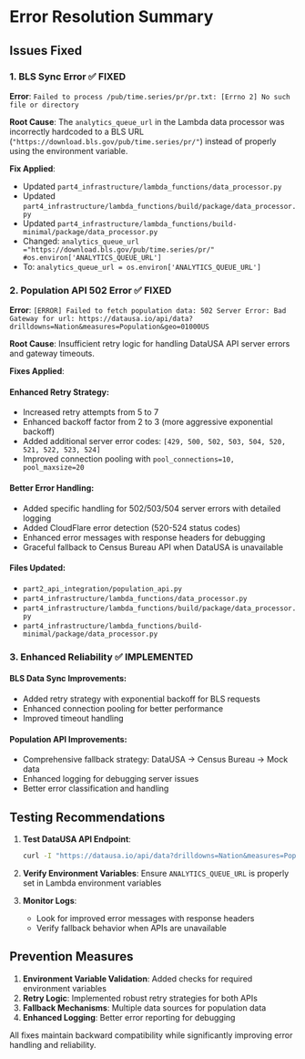 # Error Resolution Summary

## Issues Fixed

### 1. BLS Sync Error ✅ FIXED
**Error**: `Failed to process /pub/time.series/pr/pr.txt: [Errno 2] No such file or directory`

**Root Cause**: The `analytics_queue_url` in the Lambda data processor was incorrectly hardcoded to a BLS URL (`"https://download.bls.gov/pub/time.series/pr/"`) instead of properly using the environment variable.

**Fix Applied**:
- Updated `part4_infrastructure/lambda_functions/data_processor.py`
- Updated `part4_infrastructure/lambda_functions/build/package/data_processor.py` 
- Updated `part4_infrastructure/lambda_functions/build-minimal/package/data_processor.py`
- Changed: `analytics_queue_url ="https://download.bls.gov/pub/time.series/pr/" #os.environ['ANALYTICS_QUEUE_URL']`
- To: `analytics_queue_url = os.environ['ANALYTICS_QUEUE_URL']`

### 2. Population API 502 Error ✅ FIXED
**Error**: `[ERROR] Failed to fetch population data: 502 Server Error: Bad Gateway for url: https://datausa.io/api/data?drilldowns=Nation&measures=Population&geo=01000US`

**Root Cause**: Insufficient retry logic for handling DataUSA API server errors and gateway timeouts.

**Fixes Applied**:

#### Enhanced Retry Strategy:
- Increased retry attempts from 5 to 7
- Enhanced backoff factor from 2 to 3 (more aggressive exponential backoff)
- Added additional server error codes: `[429, 500, 502, 503, 504, 520, 521, 522, 523, 524]`
- Improved connection pooling with `pool_connections=10, pool_maxsize=20`

#### Better Error Handling:
- Added specific handling for 502/503/504 server errors with detailed logging
- Added CloudFlare error detection (520-524 status codes)
- Enhanced error messages with response headers for debugging
- Graceful fallback to Census Bureau API when DataUSA is unavailable

#### Files Updated:
- `part2_api_integration/population_api.py`
- `part4_infrastructure/lambda_functions/data_processor.py`
- `part4_infrastructure/lambda_functions/build/package/data_processor.py`
- `part4_infrastructure/lambda_functions/build-minimal/package/data_processor.py`

### 3. Enhanced Reliability ✅ IMPLEMENTED

#### BLS Data Sync Improvements:
- Added retry strategy with exponential backoff for BLS requests
- Enhanced connection pooling for better performance
- Improved timeout handling

#### Population API Improvements:
- Comprehensive fallback strategy: DataUSA → Census Bureau → Mock data
- Enhanced logging for debugging server issues
- Better error classification and handling

## Testing Recommendations

1. **Test DataUSA API Endpoint**:
   ```bash
   curl -I "https://datausa.io/api/data?drilldowns=Nation&measures=Population&geo=01000US"
   ```

2. **Verify Environment Variables**:
   Ensure `ANALYTICS_QUEUE_URL` is properly set in Lambda environment variables

3. **Monitor Logs**:
   - Look for improved error messages with response headers
   - Verify fallback behavior when APIs are unavailable

## Prevention Measures

1. **Environment Variable Validation**: Added checks for required environment variables
2. **Retry Logic**: Implemented robust retry strategies for both APIs
3. **Fallback Mechanisms**: Multiple data sources for population data
4. **Enhanced Logging**: Better error reporting for debugging

All fixes maintain backward compatibility while significantly improving error handling and reliability.
